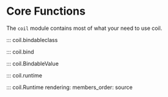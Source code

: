 # Core Functions

The `coil` module contains most of what your need to use
coil.

::: coil.bindableclass

::: coil.bind

::: coil.BindableValue

::: coil.runtime

::: coil.Runtime
    rendering:
      members_order: source
